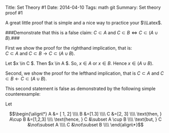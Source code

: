 ﻿Title:  Set Theory #1
Date: 2014-04-10
Tags: math  git 
Summary: Set theory proof #1

A great little proof that is simple and a nice way to practice your $\\Latex$.

###Demonstrate that this is a false claim: $C \subset A$ and $C \subset B \Leftrightarrow C \subset (A \cup B)$.###


First we show the proof for the righthand implication, that is:  
$C \subset A$ and $C \subset B \rightarrow C \subset (A \cup B)$.   

Let $x \in C $. Then $x \in A $. So, $x \in A$ or $x \in B$. Hence $x \in (A \cup B)$.  

Second, we show the proof for the lefthand implication, that is
$C \subset A$ and $C \subset B \leftarrow C \subset (A \cup B)$.  

This second statement is false as demonstrated by the following simple counterexample:  

Let

$$\begin{\align\*}
A &= [ 1, 2]
\\\\
B &=[1.3]
\\\\
C &=[2, 3]
\\\\
\text{then, } A\cup B &=[1,2,3]
\\\\
\text{hence, } C &\subset A \cup B
\\\\
\text{but,  } C &\not\subset A
\\\\
C &\not\subset B
\\\\
\end{align\*}$$
